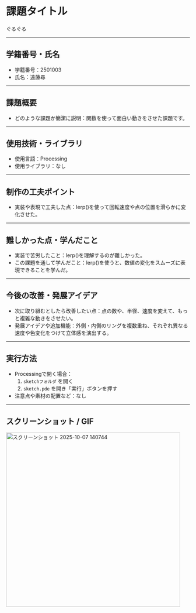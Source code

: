 # 課題タイトル
ぐるぐる

---

## 学籍番号・氏名
- 学籍番号：2501003
- 氏名：遠藤尋

---

## 課題概要
- どのような課題か簡潔に説明：関数を使って面白い動きをさせた課題です。

---

## 使用技術・ライブラリ
- 使用言語：Processing 
- 使用ライブラリ：なし

---

## 制作の工夫ポイント
- 実装や表現で工夫した点：lerp()を使って回転速度や点の位置を滑らかに変化させた。

---

## 難しかった点・学んだこと
- 実装で苦労したこと：lerp()を理解するのが難しかった。 
- この課題を通して学んだこと：lerp()を使うと、数値の変化をスムーズに表現できることを学んだ。
  
---

## 今後の改善・発展アイデア
- 次に取り組むとしたら改善したい点：点の数や、半径、速度を変えて、もっと複雑な動きをさせたい。
- 発展アイデアや追加機能：外側・内側のリングを複数重ね、それぞれ異なる速度や色変化をつけて立体感を演出する。

---

## 実行方法
- Processingで開く場合：
  1. `sketchフォルダ` を開く
  2. `sketch.pde` を開き「実行」ボタンを押す
- 注意点や素材の配置など：なし
---

## スクリーンショット / GIF
<img width="477" height="476" alt="スクリーンショット 2025-10-07 140744" src="https://github.com/user-attachments/assets/d84cc65b-624e-4da8-b3e5-fc1856673a6d" />

